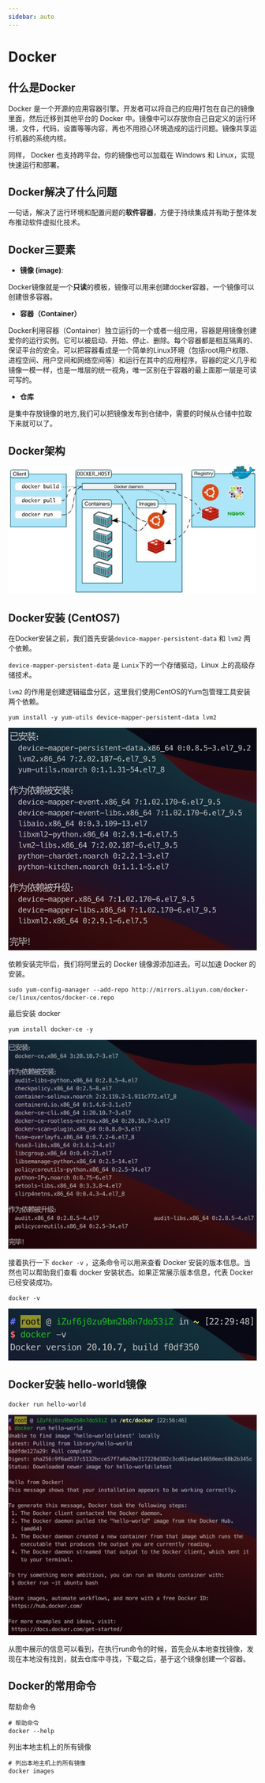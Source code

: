 ```yaml
---
sidebar: auto
---
```


# Docker

## 什么是Docker
Docker 是一个开源的应用容器引擎。开发者可以将自己的应用打包在自己的镜像里面，然后迁移到其他平台的 Docker 中。镜像中可以存放你自己自定义的运行环境，文件，代码，设置等等内容，再也不用担心环境造成的运行问题。镜像共享运行机器的系统内核。

同样， Docker 也支持跨平台。你的镜像也可以加载在 Windows 和 Linux，实现快速运行和部署。

## Docker解决了什么问题

一句话，解决了运行环境和配置问题的**软件容器**，方便于持续集成并有助于整体发布推动软件虚拟化技术。

## Docker三要素
- **镜像 (image)**:

Docker镜像就是一个**只读**的模板，镜像可以用来创建docker容器，一个镜像可以创建很多容器。
- **容器（Container）**  
 
Docker利用容器（Container）独立运行的一个或者一组应用，容器是用镜像创建爱你的运行实例。它可以被启动、开始、停止、删除。每个容器都是相互隔离的、保证平台的安全。可以把容器看成是一个简单的Linux环境（包括root用户权限、进程空间、用户空间和网络空间等）和运行在其中的应用程序。容器的定义几乎和镜像一模一样，也是一堆层的统一视角，唯一区别在于容器的最上面那一层是可读可写的。

- **仓库**

是集中存放镜像的地方,我们可以把镜像发布到仓储中，需要的时候从仓储中拉取下来就可以了。

## Docker架构
![docker架构](./../images/docker/05.jpg)


## Docker安装 (CentOS7)

在Docker安装之前，我们首先安装`device-mapper-persistent-data` 和 `lvm2` 两个依赖。

`device-mapper-persistent-data` 是 `Lunix`下的一个存储驱动，Linux 上的高级存储技术。

`lvm2` 的作用是创建逻辑磁盘分区，这里我们使用CentOS的Yum包管理工具安装两个依赖。

```shell
yum install -y yum-utils device-mapper-persistent-data lvm2
```
![前置依赖](./../images/docker/01.png)

依赖安装完毕后，我们将阿里云的 Docker 镜像源添加进去。可以加速 Docker 的安装。

```shell
sudo yum-config-manager --add-repo http://mirrors.aliyun.com/docker-ce/linux/centos/docker-ce.repo
```

最后安装 docker

```shell
yum install docker-ce -y
```

![docker安装完毕](./../images/docker/02.png)

接着执行一下 `docker -v` ，这条命令可以用来查看 Docker 安装的版本信息。当然也可以帮助我们查看 docker 安装状态。如果正常展示版本信息，代表 Docker 已经安装成功。

```shell
docker -v
```
![验证版本](./../images/docker/03.png)

## Docker安装 hello-world镜像

```shell
docker run hello-world
```
![hello-world](./../images/docker/04.png)

从图中展示的信息可以看到，在执行run命令的时候，首先会从本地查找镜像，发现在本地没有找到，就去仓库中寻找，下载之后，基于这个镜像创建一个容器。

## Docker的常用命令

帮助命令
```shell
# 帮助命令
docker --help
```

列出本地主机上的所有镜像
```shell
# 列出本地主机上的所有镜像
docker images
```
